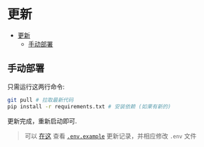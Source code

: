 # 更新

- [更新](#更新)
  - [手动部署](#手动部署)

## 手动部署

只需运行这两行命令:

```bash
git pull # 拉取最新代码
pip install -r requirements.txt # 安装依赖 (如果有新的)
```

更新完成，重新启动即可.

> 可以 [在这](https://github.com/youyi0218/DGLab-Sleepy/commits/main/.env.example) 查看 [`.env.example`](../.env.example) 更新记录，并相应修改 `.env` 文件

